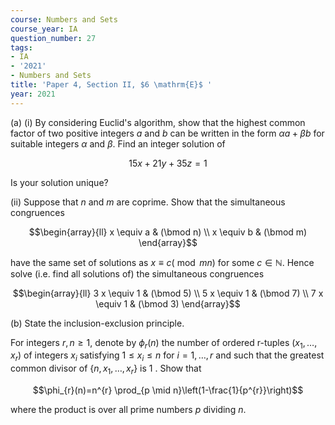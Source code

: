 ```yaml
---
course: Numbers and Sets
course_year: IA
question_number: 27
tags:
- IA
- '2021'
- Numbers and Sets
title: 'Paper 4, Section II, $6 \mathrm{E}$ '
year: 2021
---
```




(a) (i) By considering Euclid's algorithm, show that the highest common factor of two positive integers $a$ and $b$ can be written in the form $\alpha a+\beta b$ for suitable integers $\alpha$ and $\beta$. Find an integer solution of

$$15 x+21 y+35 z=1$$

Is your solution unique?

(ii) Suppose that $n$ and $m$ are coprime. Show that the simultaneous congruences

$$\begin{array}{ll}
x \equiv a & (\bmod n) \\
x \equiv b & (\bmod m)
\end{array}$$

have the same set of solutions as $x \equiv c(\bmod m n)$ for some $c \in \mathbb{N}$. Hence solve (i.e. find all solutions of) the simultaneous congruences

$$\begin{array}{ll}
3 x \equiv 1 & (\bmod 5) \\
5 x \equiv 1 & (\bmod 7) \\
7 x \equiv 1 & (\bmod 3)
\end{array}$$

(b) State the inclusion-exclusion principle.

For integers $r, n \geqslant 1$, denote by $\phi_{r}(n)$ the number of ordered r-tuples $\left(x_{1}, \ldots, x_{r}\right)$ of integers $x_{i}$ satisfying $1 \leqslant x_{i} \leqslant n$ for $i=1, \ldots, r$ and such that the greatest common divisor of $\left\{n, x_{1}, \ldots, x_{r}\right\}$ is 1 . Show that

$$\phi_{r}(n)=n^{r} \prod_{p \mid n}\left(1-\frac{1}{p^{r}}\right)$$

where the product is over all prime numbers $p$ dividing $n$.